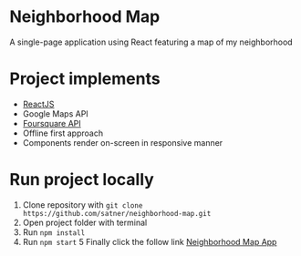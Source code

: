 # Neighborhood Map
A single-page application using React featuring a map of my neighborhood


# Project implements

* [ReactJS](https://reactjs.org/)
* Google Maps API
* [Foursquare API](https://developer.foursquare.com/)
* Offline first approach
* Components render on-screen in responsive manner

# Run project locally

1. Clone repository with `git clone https://github.com/satner/neighborhood-map.git`
2. Open project folder with terminal
3. Run `npm install`
4. Run `npm start`
5 Finally click the follow link [Neighborhood Map App](http://localhost:3000/)
